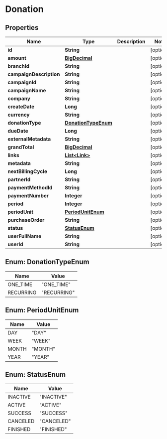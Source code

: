 
# Donation

## Properties
Name | Type | Description | Notes
------------ | ------------- | ------------- | -------------
**id** | **String** |  |  [optional]
**amount** | [**BigDecimal**](BigDecimal.md) |  |  [optional]
**branchId** | **String** |  |  [optional]
**campaignDescription** | **String** |  |  [optional]
**campaignId** | **String** |  |  [optional]
**campaignName** | **String** |  |  [optional]
**company** | **String** |  |  [optional]
**createDate** | **Long** |  |  [optional]
**currency** | **String** |  |  [optional]
**donationType** | [**DonationTypeEnum**](#DonationTypeEnum) |  |  [optional]
**dueDate** | **Long** |  |  [optional]
**externalMetadata** | **String** |  |  [optional]
**grandTotal** | [**BigDecimal**](BigDecimal.md) |  |  [optional]
**links** | [**List&lt;Link&gt;**](Link.md) |  |  [optional]
**metadata** | **String** |  |  [optional]
**nextBillingCycle** | **Long** |  |  [optional]
**partnerId** | **String** |  |  [optional]
**paymentMethodId** | **String** |  |  [optional]
**paymentNumber** | **Integer** |  |  [optional]
**period** | **Integer** |  |  [optional]
**periodUnit** | [**PeriodUnitEnum**](#PeriodUnitEnum) |  |  [optional]
**purchaseOrder** | **String** |  |  [optional]
**status** | [**StatusEnum**](#StatusEnum) |  |  [optional]
**userFullName** | **String** |  |  [optional]
**userId** | **String** |  |  [optional]


<a name="DonationTypeEnum"></a>
## Enum: DonationTypeEnum
Name | Value
---- | -----
ONE_TIME | &quot;ONE_TIME&quot;
RECURRING | &quot;RECURRING&quot;


<a name="PeriodUnitEnum"></a>
## Enum: PeriodUnitEnum
Name | Value
---- | -----
DAY | &quot;DAY&quot;
WEEK | &quot;WEEK&quot;
MONTH | &quot;MONTH&quot;
YEAR | &quot;YEAR&quot;


<a name="StatusEnum"></a>
## Enum: StatusEnum
Name | Value
---- | -----
INACTIVE | &quot;INACTIVE&quot;
ACTIVE | &quot;ACTIVE&quot;
SUCCESS | &quot;SUCCESS&quot;
CANCELED | &quot;CANCELED&quot;
FINISHED | &quot;FINISHED&quot;



